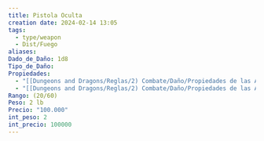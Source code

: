 ```yaml
---
title: Pistola Oculta
creation date: 2024-02-14 13:05
tags:
  - type/weapon
  - Dist/Fuego
aliases: 
Dado_de_Daño: 1d8
Tipo_de_Daño: 
Propiedades:
  - "[[Dungeons and Dragons/Reglas/2) Combate/Daño/Propiedades de las Armas/Munición]]"
  - "[[Dungeons and Dragons/Reglas/2) Combate/Daño/Propiedades de las Armas/Cargar]]"
Rango: (20/60)
Peso: 2 lb
Precio: "100.000"
int_peso: 2
int_precio: 100000
---
```


